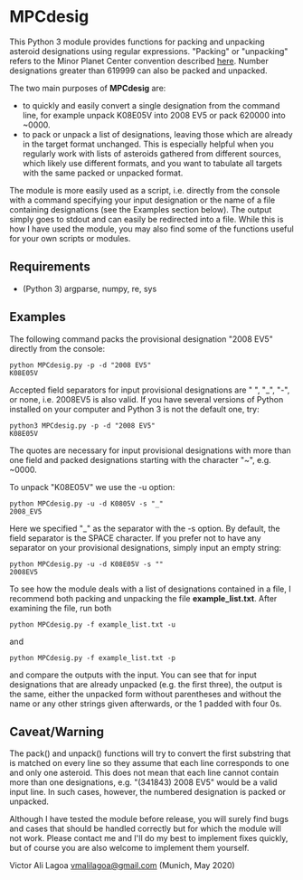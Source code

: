 # MPCdesig

  This Python 3 module provides functions for packing and unpacking 
asteroid designations using regular expressions. "Packing" or "unpacking" 
refers to the Minor Planet Center convention described 
[here](https://minorplanetcenter.net/iau/info/PackedDes.html). 
Number designations greater than 619999 can also be packed and unpacked. 

The two main purposes of **MPCdesig** are:
  - to quickly and easily convert a single designation from the command line, 
  for example unpack K08E05V into 2008 EV5 or pack 620000 into ~0000. 
  - to pack or unpack a list of designations, leaving those which are 
  already in the target format unchanged. This is especially helpful when you 
  regularly work with lists of asteroids gathered from different sources, which 
  likely use different formats, and you want to tabulate all targets with the 
  same packed or unpacked format. 
  
The module is more easily used as a script, i.e. directly from the console with
a command specifying your input designation or the name of a file containing 
designations (see the Examples section below). The output simply goes to stdout 
and can easily be redirected into a file. While this is how I have used the 
module, you may also find some of the functions useful for your own scripts or 
modules.


## Requirements

- (Python 3) argparse, numpy, re, sys  


## Examples

The following command packs the provisional designation "2008 EV5" directly from
the console:
```
python MPCdesig.py -p -d "2008 EV5"
K08E05V
```
Accepted field separators for input provisional designations are " ", "_", "-", 
or none, i.e. 2008EV5 is also valid. If you have several versions of Python 
installed on your computer and Python 3 is not the default one, try:
```
python3 MPCdesig.py -p -d "2008 EV5"
K08E05V
```
The quotes are necessary for input provisional designations with more than one 
field and packed designations starting with the character "~", e.g. ~0000. 


To unpack "K08E05V" we use the -u option: 
```
python MPCdesig.py -u -d K0805V -s "_"
2008_EV5
```
Here we specified "_" as the separator with the -s option. By default, the 
field separator is the SPACE character. If you prefer not to have any 
separator on your provisional designations, simply input an empty string: 
```
python MPCdesig.py -u -d K08E05V -s ""
2008EV5
```
To see how the module deals with a list of designations contained in a file, 
I recommend both packing and unpacking the file **example_list.txt**. After 
examining the file, run both
``` 
python MPCdesig.py -f example_list.txt -u 
```
and 
``` 
python MPCdesig.py -f example_list.txt -p 
```
and compare the outputs with the input. 
You can see that for input designations that are already unpacked (e.g. the 
first three), the output is the same, either the unpacked form without 
parentheses and without the name or any other strings given afterwards, or the 
1 padded with four 0s. 


## Caveat/Warning

The pack() and unpack() functions will try to convert the first substring that 
is matched on every line so they assume that each line corresponds to one and 
only one asteroid. This does not mean that each line cannot contain more than 
one designations, e.g. "(341843) 2008 EV5" would be a valid input line. In such
cases, however, the numbered designation is packed or unpacked. 

Although I have tested the module before release, you will surely find bugs and 
cases that should be handled correctly but for which the module will not work. 
Please contact me and I'll do my best to implement fixes quickly, but of course 
you are also welcome to implement them yourself. 

Victor Ali Lagoa
vmalilagoa@gmail.com
(Munich, May 2020)
 
